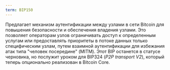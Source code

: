 ```yaml
---
term: BIP150
---
```


Предлагает механизм аутентификации между узлами в сети Bitcoin для повышения безопасности и обеспечения владения узлами. Это позволяет операторам узлов ограничивать доступ к определенным услугам или предоставлять приоритеты в потоке данных только специфическим узлам, путем взаимной аутентификации для избежания атак типа "человек посередине" (MITM). Этот BIP останется в статусе черновика, но послужит уроком для BIP324 (*P2P transport V2*), который теперь опционально реализован в Bitcoin Core.